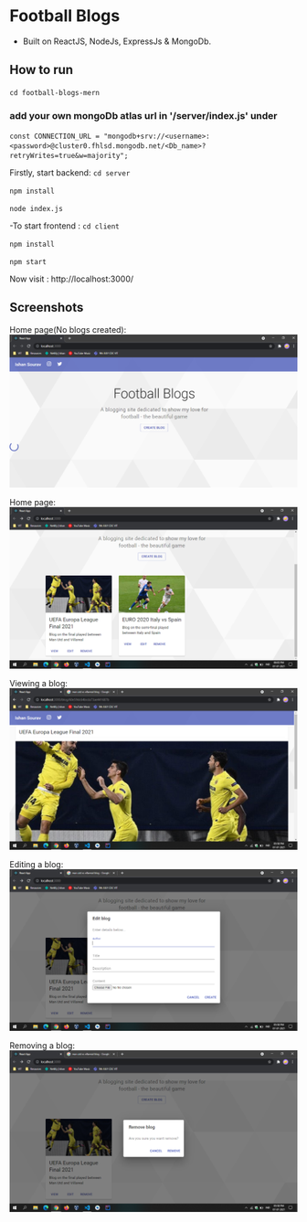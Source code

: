 # Football Blogs

-   Built on ReactJS, NodeJs, ExpressJs & MongoDb.

## How to run

`cd football-blogs-mern`

### add your own mongoDb atlas url in '/server/index.js' under

`const CONNECTION_URL = "mongodb+srv://<username>:<password>@cluster0.fhlsd.mongodb.net/<Db_name>?retryWrites=true&w=majority"; `

Firstly, start backend:
`cd server`

`npm install`

`node index.js`

-To start frontend :
`cd client`

`npm install`

`npm start`

Now visit : http://localhost:3000/

## Screenshots

Home page(No blogs created):
![no-blogs-home](/screenshots/noblog_home.png)

Home page:
![no-blogs-home](/screenshots/blog_home.png)

Viewing a blog:
![view](/screenshots/view_blog.png)

Editing a blog:
![edit](/screenshots/edit_blog.png)

Removing a blog:
![remove](/screenshots/remove_blog.png)
